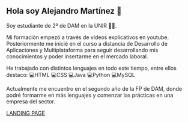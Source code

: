## Hola soy Alejandro Martínez 👋

Soy estudiante de 2º de DAM en la UNIR 🧑‍💻.

Mi formación empezó a través de vídeos explicativos en youtube. Posteriormente me inicié en el curso a distancia de Desarrollo de Aplicaciones y Multiplataforma para seguir desarrollando mis conocimientos y poder insertarme en el mercado laboral.

He trabajado con distintos lenguajes en todo este tiempo, entre ellos destaco:
💻HTML
💻CSS
💻Java
💻Python
💻MySQL

Actualmente me encuentro en el segundo año de la FP de DAM, donde podré formarme en más lenguajes y comenzar las prácticas en una empresa del sector.


[LANDING PAGE](https://i.imgur.com/0bZ9aa0.png)

